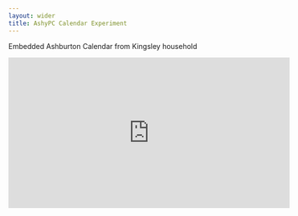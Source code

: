 ```yaml
---
layout: wider
title: AshyPC Calendar Experiment
---
```


Embedded Ashburton Calendar from Kingsley household


<iframe src="https://calendar.google.com/calendar/embed?src=agmb9la3f9an29p58ed7gsr9c0%40group.calendar.google.com&ctz=Australia/Sydney" style="border: 0" width="560" height="300" frameborder="0" scrolling="no"></iframe>